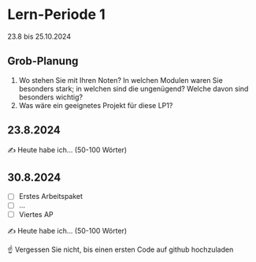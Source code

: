 # Lern-Periode 1

23.8 bis 25.10.2024

## Grob-Planung

1. Wo stehen Sie mit Ihren Noten? In welchen Modulen waren Sie besonders stark; in welchen sind die ungenügend? Welche davon sind besonders wichtig?
2. Was wäre ein geeignetes Projekt für diese LP1?

## 23.8.2024

✍️ Heute habe ich... (50-100 Wörter)

## 30.8.2024

- [ ] Erstes Arbeitspaket
- [ ] ...
- [ ] Viertes AP

✍️ Heute habe ich... (50-100 Wörter)

☝️ Vergessen Sie nicht, bis einen ersten Code auf github hochzuladen
